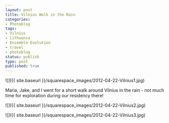 ```yaml
---
layout: post
title: Vilnius Walk in the Rain
categories:
- Photoblog
tags:
- Vilnius
- Lithuania
- Ensemble Evolution
- travel
- photoblog
status: publish
type: post
published: true
---
```


![]({{ site.baseurl }}/squarespace_images/2012-04-22-Vilnius1.jpg)

Maria, Jake, and I went for a short walk around Vilnius in the rain - not much time for exploration during our residency there!

![]({{ site.baseurl }}/squarespace_images/2012-04-22-Vilnius2.jpg)

![]({{ site.baseurl }}/squarespace_images/2012-04-22-Vilnius3.jpg)
